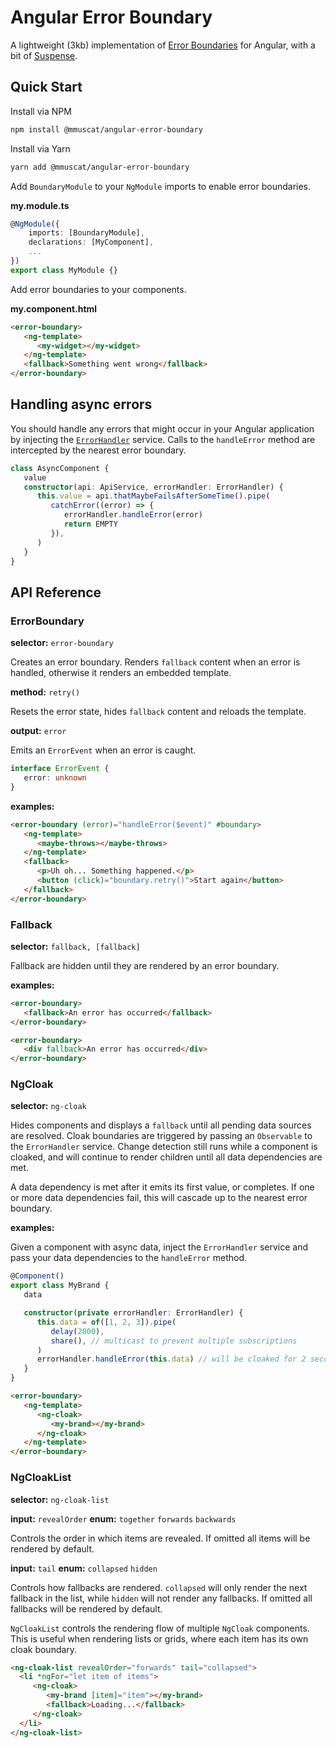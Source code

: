 # Angular Error Boundary

A lightweight (3kb) implementation of [Error Boundaries](https://reactjs.org/docs/error-boundaries.html) for Angular,
with a bit of [Suspense](https://reactjs.org/docs/concurrent-mode-suspense.html).

## Quick Start

Install via NPM

```bash
npm install @mmuscat/angular-error-boundary
```

Install via Yarn

```bash
yarn add @mmuscat/angular-error-boundary
```

Add `BoundaryModule` to your `NgModule` imports to enable error boundaries.

**my.module.ts**

```ts
@NgModule({
    imports: [BoundaryModule],
    declarations: [MyComponent],
    ...
})
export class MyModule {}
```

Add error boundaries to your components.

**my.component.html**

```html
<error-boundary>
   <ng-template>
      <my-widget></my-widget>
   </ng-template>
   <fallback>Something went wrong</fallback>
</error-boundary>
```

[comment]: <> (## Example)

[comment]: <> ([View demo on Stackblitz]&#40;https://stackblitz.com/edit/angular-error-boundary?file=src%2Fapp%2Fapp.component.html&#41;)

## Handling async errors

You should handle any errors that might occur in your Angular application by
injecting the [`ErrorHandler`](https://angular.io/api/core/ErrorHandler) service.
Calls to the `handleError` method are intercepted by the nearest error boundary.

```ts
class AsyncComponent {
   value
   constructor(api: ApiService, errorHandler: ErrorHandler) {
      this.value = api.thatMaybeFailsAfterSomeTime().pipe(
         catchError((error) => {
            errorHandler.handleError(error)
            return EMPTY
         }),
      )
   }
}
```

## API Reference

### ErrorBoundary

**selector:** `error-boundary`

Creates an error boundary. Renders `fallback` content when an error is handled,
otherwise it renders an embedded template.

**method:** `retry()`

Resets the error state, hides `fallback` content and reloads the template.

**output:** `error`

Emits an `ErrorEvent` when an error is caught.

```ts
interface ErrorEvent {
   error: unknown
}
```

**examples:**

```html
<error-boundary (error)="handleError($event)" #boundary>
   <ng-template>
      <maybe-throws></maybe-throws>
   </ng-template>
   <fallback>
      <p>Uh oh... Something happened.</p>
      <button (click)="boundary.retry()">Start again</button>
   </fallback>
</error-boundary>
```

### Fallback

**selector:** `fallback, [fallback]`

Fallback are hidden until they are rendered by an error boundary.

**examples:**

```html
<error-boundary>
   <fallback>An error has occurred</fallback>
</error-boundary>
```

```html
<error-boundary>
   <div fallback>An error has occurred</div>
</error-boundary>
```

### NgCloak

**selector:** `ng-cloak`

Hides components and displays a `fallback` until all pending data sources are resolved. Cloak boundaries are triggered
by passing an `Observable` to the `ErrorHandler` service. Change detection still runs while a component is cloaked,
and will continue to render children until all data dependencies are met.

A data dependency is met after it emits its first value, or completes. If one or more data dependencies fail, this
will cascade up to the nearest error boundary.

**examples:**

Given a component with async data, inject the `ErrorHandler` service and pass your data dependencies to the `handleError`
method.

```ts
@Component()
export class MyBrand {
   data

   constructor(private errorHandler: ErrorHandler) {
      this.data = of([1, 2, 3]).pipe(
         delay(2000),
         share(), // multicast to prevent multiple subscriptions
      )
      errorHandler.handleError(this.data) // will be cloaked for 2 seconds
   }
}
```

```html
<error-boundary>
   <ng-template>
      <ng-cloak>
         <my-brand></my-brand>
      </ng-cloak>
   </ng-template>
</error-boundary>
```

### NgCloakList

**selector:** `ng-cloak-list`

**input:** `revealOrder` **enum:** `together` `forwards` `backwards`

Controls the order in which items are revealed. If omitted all items will be rendered by default.

**input:** `tail` **enum:** `collapsed` `hidden`

Controls how fallbacks are rendered. `collapsed` will only render the next fallback in the list, while `hidden` will
not render any fallbacks. If omitted all fallbacks will be rendered by default.

`NgCloakList` controls the rendering flow of multiple `NgCloak` components. This is useful when rendering lists or grids, where each
item has its own cloak boundary.

```html
<ng-cloak-list revealOrder="forwards" tail="collapsed">
  <li *ngFor="let item of items">
     <ng-cloak>
        <my-brand [item]="item"></my-brand>
        <fallback>Loading...</fallback>
     </ng-cloak>
  </li>
</ng-cloak-list>
```
